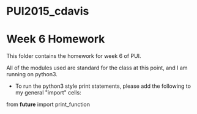 # PUI2015_cdavis
# Week 6 Homework

This folder contains the homework for week 6 of PUI.  

All of the modules used are standard for the class at this point, and I am running on python3.

- To run the python3 style print statements, please add the following to my general "import" cells:

from __future__ import print_function


